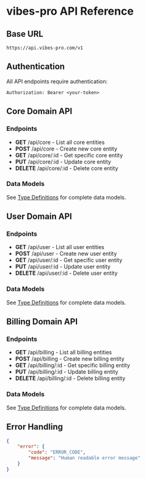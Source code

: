 # vibes-pro API Reference

## Base URL

```
https://api.vibes-pro.com/v1
```

## Authentication

All API endpoints require authentication:

```
Authorization: Bearer <your-token>
```

## Core Domain API

### Endpoints

-   **GET** /api/core - List all core entities
-   **POST** /api/core - Create new core entity
-   **GET** /api/core/:id - Get specific core entity
-   **PUT** /api/core/:id - Update core entity
-   **DELETE** /api/core/:id - Delete core entity

### Data Models

See [Type Definitions](../libs/shared/database-types/) for complete data models.

## User Domain API

### Endpoints

-   **GET** /api/user - List all user entities
-   **POST** /api/user - Create new user entity
-   **GET** /api/user/:id - Get specific user entity
-   **PUT** /api/user/:id - Update user entity
-   **DELETE** /api/user/:id - Delete user entity

### Data Models

See [Type Definitions](../libs/shared/database-types/) for complete data models.

## Billing Domain API

### Endpoints

-   **GET** /api/billing - List all billing entities
-   **POST** /api/billing - Create new billing entity
-   **GET** /api/billing/:id - Get specific billing entity
-   **PUT** /api/billing/:id - Update billing entity
-   **DELETE** /api/billing/:id - Delete billing entity

### Data Models

See [Type Definitions](../libs/shared/database-types/) for complete data models.

## Error Handling

```json
{
    "error": {
        "code": "ERROR_CODE",
        "message": "Human readable error message"
    }
}
```
